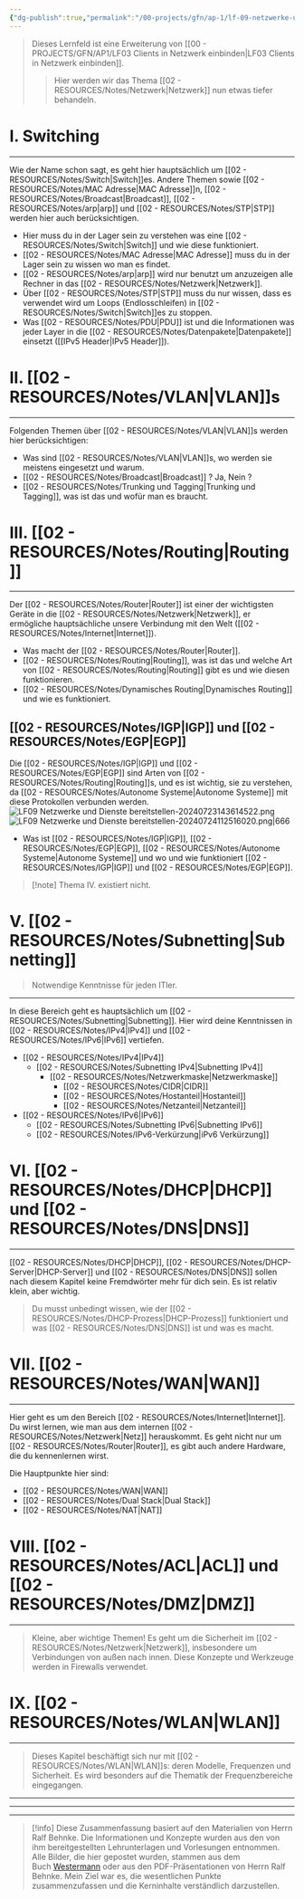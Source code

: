 ```yaml
---
{"dg-publish":true,"permalink":"/00-projects/gfn/ap-1/lf-09-netzwerke-und-dienste-bereitstellen/","tags":["GFN/LF09","netzwerk","finished"],"updated":"2024-11-13T16:22:48.882+01:00"}
---
```


>Dieses Lernfeld ist eine Erweiterung von [[00 - PROJECTS/GFN/AP1/LF03 Clients in Netzwerk einbinden\|LF03 Clients in Netzwerk einbinden]]. 
>>Hier werden wir das Thema [[02 - RESOURCES/Notes/Netzwerk\|Netzwerk]] nun etwas tiefer behandeln.
# I. Switching
___
Wie der Name schon sagt, es geht hier hauptsächlich um [[02 - RESOURCES/Notes/Switch\|Switch]]es.
Andere Themen sowie [[02 - RESOURCES/Notes/MAC Adresse\|MAC Adresse]]n, [[02 - RESOURCES/Notes/Broadcast\|Broadcast]], [[02 - RESOURCES/Notes/arp\|arp]] und [[02 - RESOURCES/Notes/STP\|STP]] werden hier auch berücksichtigen.

- Hier muss du in der Lager sein zu verstehen was eine [[02 - RESOURCES/Notes/Switch\|Switch]] und wie diese funktioniert.
- [[02 - RESOURCES/Notes/MAC Adresse\|MAC Adresse]] muss du in der Lager sein zu wissen wo man es findet.
- [[02 - RESOURCES/Notes/arp\|arp]] wird nur benutzt um anzuzeigen alle Rechner in das [[02 - RESOURCES/Notes/Netzwerk\|Netzwerk]].
- Über [[02 - RESOURCES/Notes/STP\|STP]] muss du nur wissen, dass es verwendet wird um Loops  (Endlosschleifen) in [[02 - RESOURCES/Notes/Switch\|Switch]]es zu stoppen.
- Was [[02 - RESOURCES/Notes/PDU\|PDU]] ist und die Informationen was jeder Layer in die [[02 - RESOURCES/Notes/Datenpakete\|Datenpakete]] einsetzt ([[IPv5 Header\|IPv5 Header]]).

# II. [[02 - RESOURCES/Notes/VLAN\|VLAN]]s
___
Folgenden Themen über [[02 - RESOURCES/Notes/VLAN\|VLAN]]s werden hier berücksichtigen:
- Was sind [[02 - RESOURCES/Notes/VLAN\|VLAN]]s, wo werden sie meistens eingesetzt und warum.
- [[02 - RESOURCES/Notes/Broadcast\|Broadcast]] ? Ja, Nein ?
- [[02 - RESOURCES/Notes/Trunking und Tagging\|Trunking und Tagging]], was ist das und wofür man es braucht.

# III.  [[02 - RESOURCES/Notes/Routing\|Routing]]
___
Der [[02 - RESOURCES/Notes/Router\|Router]] ist einer der wichtigsten Geräte in die [[02 - RESOURCES/Notes/Netzwerk\|Netzwerk]], er ermögliche hauptsächliche unsere Verbindung mit den Welt ([[02 - RESOURCES/Notes/Internet\|Internet]]).
- Was macht der [[02 - RESOURCES/Notes/Router\|Router]].
- [[02 - RESOURCES/Notes/Routing\|Routing]], was ist das und welche Art von [[02 - RESOURCES/Notes/Routing\|Routing]] gibt es und wie diesen funktionieren.
- [[02 - RESOURCES/Notes/Dynamisches Routing\|Dynamisches Routing]] und wie es funktioniert.

## [[02 - RESOURCES/Notes/IGP\|IGP]] und [[02 - RESOURCES/Notes/EGP\|EGP]]
Die [[02 - RESOURCES/Notes/IGP\|IGP]] und [[02 - RESOURCES/Notes/EGP\|EGP]] sind Arten von [[02 - RESOURCES/Notes/Routing\|Routing]]s, und es ist wichtig, sie zu verstehen, da  [[02 - RESOURCES/Notes/Autonome Systeme\|Autonome Systeme]] mit diese Protokollen verbunden werden.
![LF09 Netzwerke und Dienste bereitstellen-20240723143614522.png](/img/user/02%20-%20RESOURCES/Files/LF09%20Netzwerke%20und%20Dienste%20bereitstellen-20240723143614522.png)
![LF09 Netzwerke und Dienste bereitstellen-20240724112516020.png|666](/img/user/02%20-%20RESOURCES/Files/LF09%20Netzwerke%20und%20Dienste%20bereitstellen-20240724112516020.png)

- Was ist [[02 - RESOURCES/Notes/IGP\|IGP]], [[02 - RESOURCES/Notes/EGP\|EGP]], [[02 - RESOURCES/Notes/Autonome Systeme\|Autonome Systeme]] und wo und wie funktioniert [[02 - RESOURCES/Notes/IGP\|IGP]] und [[02 - RESOURCES/Notes/EGP\|EGP]].



>[!note] Thema IV. existiert nicht.

# V. [[02 - RESOURCES/Notes/Subnetting\|Subnetting]]
>Notwendige Kenntnisse für jeden ITler.
___
In diese Bereich geht es hauptsächlich um [[02 - RESOURCES/Notes/Subnetting\|Subnetting]]. Hier wird deine Kenntnissen in [[02 - RESOURCES/Notes/IPv4\|IPv4]] und [[02 - RESOURCES/Notes/IPv6\|IPv6]] vertiefen.
- [[02 - RESOURCES/Notes/IPv4\|IPv4]]
	- [[02 - RESOURCES/Notes/Subnetting IPv4\|Subnetting IPv4]]
		- [[02 - RESOURCES/Notes/Netzwerkmaske\|Netzwerkmaske]]
			- [[02 - RESOURCES/Notes/CIDR\|CIDR]]
			- [[02 - RESOURCES/Notes/Hostanteil\|Hostanteil]]
			- [[02 - RESOURCES/Notes/Netzanteil\|Netzanteil]]
- [[02 - RESOURCES/Notes/IPv6\|IPv6]]
	- [[02 - RESOURCES/Notes/Subnetting IPv6\|Subnetting IPv6]]
	- [[02 - RESOURCES/Notes/IPv6-Verkürzung\|iPv6 Verkürzung]]

# VI. [[02 - RESOURCES/Notes/DHCP\|DHCP]] und [[02 - RESOURCES/Notes/DNS\|DNS]]
___
[[02 - RESOURCES/Notes/DHCP\|DHCP]], [[02 - RESOURCES/Notes/DHCP-Server\|DHCP-Server]] und [[02 - RESOURCES/Notes/DNS\|DNS]] sollen nach diesem Kapitel keine Fremdwörter mehr für dich sein. Es ist relativ klein, aber wichtig.
>Du musst unbedingt wissen, wie der [[02 - RESOURCES/Notes/DHCP-Prozess\|DHCP-Prozess]] funktioniert und was [[02 - RESOURCES/Notes/DNS\|DNS]] ist und was es macht.

# VII. [[02 - RESOURCES/Notes/WAN\|WAN]]
___
Hier geht es um den Bereich [[02 - RESOURCES/Notes/Internet\|Internet]]. Du wirst lernen, wie man aus dem internen [[02 - RESOURCES/Notes/Netzwerk\|Netz]] herauskommt. Es geht nicht nur um [[02 - RESOURCES/Notes/Router\|Router]], es gibt auch andere Hardware, die du kennenlernen wirst.

Die Hauptpunkte hier sind:
- [[02 - RESOURCES/Notes/WAN\|WAN]]
- [[02 - RESOURCES/Notes/Dual Stack\|Dual Stack]]
- [[02 - RESOURCES/Notes/NAT\|NAT]]

# VIII. [[02 - RESOURCES/Notes/ACL\|ACL]] und [[02 - RESOURCES/Notes/DMZ\|DMZ]] 
___
>Kleine, aber wichtige Themen! 
>Es geht um die Sicherheit im [[02 - RESOURCES/Notes/Netzwerk\|Netzwerk]], insbesondere um Verbindungen von außen nach innen. 
>Diese Konzepte und Werkzeuge werden in Firewalls verwendet.

# IX. [[02 - RESOURCES/Notes/WLAN\|WLAN]]
___
>Dieses Kapitel beschäftigt sich nur mit [[02 - RESOURCES/Notes/WLAN\|WLAN]]s: deren Modelle, Frequenzen und Sicherheit. 
>Es wird besonders auf die Thematik der Frequenzbereiche eingegangen.



___
___
___

>[!info] 
>Diese Zusammenfassung basiert auf den Materialien von Herrn Ralf Behnke. 
>Die Informationen und Konzepte wurden aus den von ihm bereitgestellten Lehrunterlagen und Vorlesungen entnommen.
>Alle Bilder, die hier gepostet wurden, stammen aus dem Buch [Westermann](https://www.westermann.de/reihe/ITBERUF2020/IT-Berufe?a=1) oder aus den PDF-Präsentationen von Herrn Ralf Behnke.
>Mein Ziel war es, die wesentlichen Punkte zusammenzufassen und die Kerninhalte verständlich darzustellen.